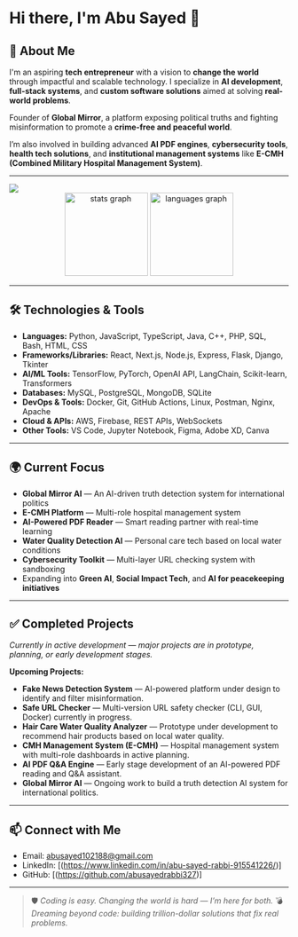 # Hi there, I'm Abu Sayed 👋

## 🚀 About Me
I'm an aspiring **tech entrepreneur** with a vision to **change the world** through impactful and scalable technology. I specialize in **AI development**, **full-stack systems**, and **custom software solutions** aimed at solving **real-world problems**.

Founder of **Global Mirror**, a platform exposing political truths and fighting misinformation to promote a **crime-free and peaceful world**.

I’m also involved in building advanced **AI PDF engines**, **cybersecurity tools**, **health tech solutions**, and **institutional management systems** like **E-CMH (Combined Military Hospital Management System)**.

---
<div align="left">
  <img src="https://visitor-badge.laobi.icu/badge?page_id=abusayedrabbi327.abusayedrabbi327&"  />
</div>
<div align="center">
  <img src="https://github-readme-stats.vercel.app/api?username=abusayedrabbi327&hide_title=true&hide_rank=false&show_icons=true&include_all_commits=true&count_private=true&disable_animations=false&theme=dracula&locale=en&hide_border=false&custom_title=abusayedrabbi327" height="150" alt="stats graph"  />
 <img src="https://github-readme-stats.vercel.app/api/top-langs?username=maurodesouza&locale=en&hide_title=false&layout=compact&card_width=320&langs_count=5&theme=dracula&hide_border=false" height="150" alt="languages graph"  />
</div>

---

## 🛠️ Technologies & Tools
- **Languages:** Python, JavaScript, TypeScript, Java, C++, PHP, SQL, Bash, HTML, CSS
- **Frameworks/Libraries:** React, Next.js, Node.js, Express, Flask, Django, Tkinter
- **AI/ML Tools:** TensorFlow, PyTorch, OpenAI API, LangChain, Scikit-learn, Transformers
- **Databases:** MySQL, PostgreSQL, MongoDB, SQLite
- **DevOps & Tools:** Docker, Git, GitHub Actions, Linux, Postman, Nginx, Apache
- **Cloud & APIs:** AWS, Firebase, REST APIs, WebSockets
- **Other Tools:** VS Code, Jupyter Notebook, Figma, Adobe XD, Canva

---

## 🌍 Current Focus
- **Global Mirror AI** — An AI-driven truth detection system for international politics
- **E-CMH Platform** — Multi-role hospital management system
- **AI-Powered PDF Reader** — Smart reading partner with real-time learning
- **Water Quality Detection AI** — Personal care tech based on local water conditions
- **Cybersecurity Toolkit** — Multi-layer URL checking system with sandboxing
- Expanding into **Green AI**, **Social Impact Tech**, and **AI for peacekeeping initiatives**

---

## ✅ Completed Projects
*Currently in active development — major projects are in prototype, planning, or early development stages.*

**Upcoming Projects:**
- **Fake News Detection System** — AI-powered platform under design to identify and filter misinformation.
- **Safe URL Checker** — Multi-version URL safety checker (CLI, GUI, Docker) currently in progress.
- **Hair Care Water Quality Analyzer** — Prototype under development to recommend hair products based on local water quality.
- **CMH Management System (E-CMH)** — Hospital management system with multi-role dashboards in active planning.
- **AI PDF Q&A Engine** — Early stage development of an AI-powered PDF reading and Q&A assistant.
- **Global Mirror AI** — Ongoing work to build a truth detection AI system for international politics.

---

## 📫 Connect with Me
- Email: abusayed102188@gmail.com
- LinkedIn: [(https://www.linkedin.com/in/abu-sayed-rabbi-915541226/)]
- GitHub: [(https://github.com/abusayedrabbi327)]

---

> 🛡️ *Coding is easy. Changing the world is hard — I’m here for both.*
> 💣 *Dreaming beyond code: building trillion-dollar solutions that fix real problems.*
